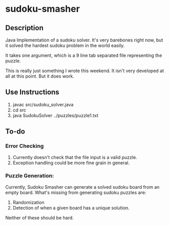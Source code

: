sudoku-smasher
==============

## Description

Java Implementation of a sudoku solver. It's very barebones right now, but it solved the hardest sudoku problem in the world easily. 

It takes one argument, which is a 9 line tab separated file representing the puzzle.

This is really just something I wrote this weekend. It isn't very developed at all at this point. But it does work.


## Use Instructions

1. javac src/sudoku_solver.java
2. cd src
3. java SudokuSolver ../puzzles/puzzle1.txt

## To-do

### Error Checking

1. Currently doesn't check that the file input is a valid puzzle.
2. Exception handling could be more fine grain in general.

### Puzzle Generation:

Currently, Sudoku Smasher can generate a solved sudoku board from an empty board. What's missing from generating sudoku puzzles are:

1. Randomization 
2. Detection of when a given board has a unique solution. 

Neither of these should be hard. 
